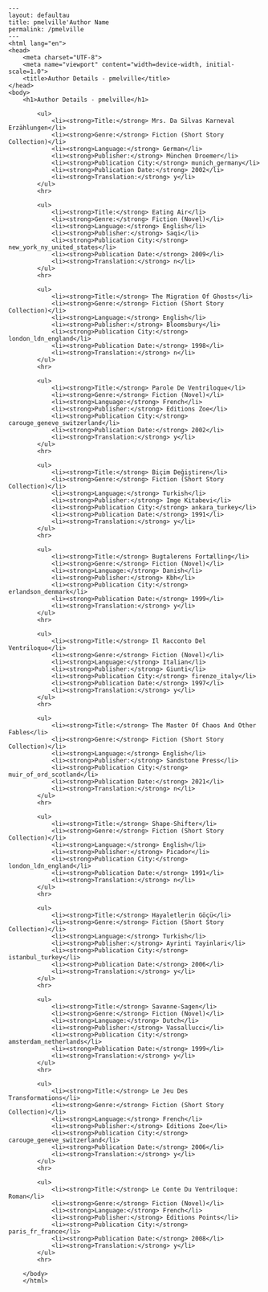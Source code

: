 
    ---
    layout: defaultau
    title: pmelville'Author Name 
    permalink: /pmelville
    ---
    <html lang="en">
    <head>
        <meta charset="UTF-8">
        <meta name="viewport" content="width=device-width, initial-scale=1.0">
        <title>Author Details - pmelville</title>
    </head>
    <body>
        <h1>Author Details - pmelville</h1>
        
            <ul>
                <li><strong>Title:</strong> Mrs. Da Silvas Karneval Erzählungen</li>
                <li><strong>Genre:</strong> Fiction (Short Story Collection)</li>
                <li><strong>Language:</strong> German</li>
                <li><strong>Publisher:</strong> München Droemer</li>
                <li><strong>Publication City:</strong> munich_germany</li>
                <li><strong>Publication Date:</strong> 2002</li>
                <li><strong>Translation:</strong> y</li>
            </ul>
            <hr>
            
            <ul>
                <li><strong>Title:</strong> Eating Air</li>
                <li><strong>Genre:</strong> Fiction (Novel)</li>
                <li><strong>Language:</strong> English</li>
                <li><strong>Publisher:</strong> Saqi</li>
                <li><strong>Publication City:</strong> new_york_ny_united_states</li>
                <li><strong>Publication Date:</strong> 2009</li>
                <li><strong>Translation:</strong> n</li>
            </ul>
            <hr>
            
            <ul>
                <li><strong>Title:</strong> The Migration Of Ghosts</li>
                <li><strong>Genre:</strong> Fiction (Short Story Collection)</li>
                <li><strong>Language:</strong> English</li>
                <li><strong>Publisher:</strong> Bloomsbury</li>
                <li><strong>Publication City:</strong> london_ldn_england</li>
                <li><strong>Publication Date:</strong> 1998</li>
                <li><strong>Translation:</strong> n</li>
            </ul>
            <hr>
            
            <ul>
                <li><strong>Title:</strong> Parole De Ventriloque</li>
                <li><strong>Genre:</strong> Fiction (Novel)</li>
                <li><strong>Language:</strong> French</li>
                <li><strong>Publisher:</strong> Editions Zoe</li>
                <li><strong>Publication City:</strong> carouge_geneve_switzerland</li>
                <li><strong>Publication Date:</strong> 2002</li>
                <li><strong>Translation:</strong> y</li>
            </ul>
            <hr>
            
            <ul>
                <li><strong>Title:</strong> Biçim Değiştiren</li>
                <li><strong>Genre:</strong> Fiction (Short Story Collection)</li>
                <li><strong>Language:</strong> Turkish</li>
                <li><strong>Publisher:</strong> Imge Kitabevi</li>
                <li><strong>Publication City:</strong> ankara_turkey</li>
                <li><strong>Publication Date:</strong> 1991</li>
                <li><strong>Translation:</strong> y</li>
            </ul>
            <hr>
            
            <ul>
                <li><strong>Title:</strong> Bugtalerens Fortælling</li>
                <li><strong>Genre:</strong> Fiction (Novel)</li>
                <li><strong>Language:</strong> Danish</li>
                <li><strong>Publisher:</strong> Kbh</li>
                <li><strong>Publication City:</strong> erlandson_denmark</li>
                <li><strong>Publication Date:</strong> 1999</li>
                <li><strong>Translation:</strong> y</li>
            </ul>
            <hr>
            
            <ul>
                <li><strong>Title:</strong> Il Racconto Del Ventriloquo</li>
                <li><strong>Genre:</strong> Fiction (Novel)</li>
                <li><strong>Language:</strong> Italian</li>
                <li><strong>Publisher:</strong> Giunti</li>
                <li><strong>Publication City:</strong> firenze_italy</li>
                <li><strong>Publication Date:</strong> 1997</li>
                <li><strong>Translation:</strong> y</li>
            </ul>
            <hr>
            
            <ul>
                <li><strong>Title:</strong> The Master Of Chaos And Other Fables</li>
                <li><strong>Genre:</strong> Fiction (Short Story Collection)</li>
                <li><strong>Language:</strong> English</li>
                <li><strong>Publisher:</strong> Sandstone Press</li>
                <li><strong>Publication City:</strong> muir_of_ord_scotland</li>
                <li><strong>Publication Date:</strong> 2021</li>
                <li><strong>Translation:</strong> n</li>
            </ul>
            <hr>
            
            <ul>
                <li><strong>Title:</strong> Shape-Shifter</li>
                <li><strong>Genre:</strong> Fiction (Short Story Collection)</li>
                <li><strong>Language:</strong> English</li>
                <li><strong>Publisher:</strong> Picador</li>
                <li><strong>Publication City:</strong> london_ldn_england</li>
                <li><strong>Publication Date:</strong> 1991</li>
                <li><strong>Translation:</strong> n</li>
            </ul>
            <hr>
            
            <ul>
                <li><strong>Title:</strong> Hayaletlerin Göçü</li>
                <li><strong>Genre:</strong> Fiction (Short Story Collection)</li>
                <li><strong>Language:</strong> Turkish</li>
                <li><strong>Publisher:</strong> Ayrinti Yayinlari</li>
                <li><strong>Publication City:</strong> istanbul_turkey</li>
                <li><strong>Publication Date:</strong> 2006</li>
                <li><strong>Translation:</strong> y</li>
            </ul>
            <hr>
            
            <ul>
                <li><strong>Title:</strong> Savanne-Sagen</li>
                <li><strong>Genre:</strong> Fiction (Novel)</li>
                <li><strong>Language:</strong> Dutch</li>
                <li><strong>Publisher:</strong> Vassallucci</li>
                <li><strong>Publication City:</strong> amsterdam_netherlands</li>
                <li><strong>Publication Date:</strong> 1999</li>
                <li><strong>Translation:</strong> y</li>
            </ul>
            <hr>
            
            <ul>
                <li><strong>Title:</strong> Le Jeu Des Transformations</li>
                <li><strong>Genre:</strong> Fiction (Short Story Collection)</li>
                <li><strong>Language:</strong> French</li>
                <li><strong>Publisher:</strong> Editions Zoe</li>
                <li><strong>Publication City:</strong> carouge_geneve_switzerland</li>
                <li><strong>Publication Date:</strong> 2006</li>
                <li><strong>Translation:</strong> y</li>
            </ul>
            <hr>
            
            <ul>
                <li><strong>Title:</strong> Le Conte Du Ventriloque: Roman</li>
                <li><strong>Genre:</strong> Fiction (Novel)</li>
                <li><strong>Language:</strong> French</li>
                <li><strong>Publisher:</strong> Éditions Points</li>
                <li><strong>Publication City:</strong> paris_fr_france</li>
                <li><strong>Publication Date:</strong> 2008</li>
                <li><strong>Translation:</strong> y</li>
            </ul>
            <hr>
            
        </body>
        </html>
        